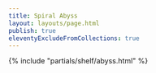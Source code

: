 ```yaml
---
title: Spiral Abyss
layout: layouts/page.html
publish: true
eleventyExcludeFromCollections: true
---
```


{% include "partials/shelf/abyss.html" %}